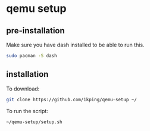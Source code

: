 # qemu setup
## pre-installation
Make sure you have dash installed to be able to run this.
```sh
sudo pacman -S dash
```
## installation
To download:
```sh
git clone https://github.com/1kping/qemu-setup ~/
```
To run the script:
```sh
~/qemu-setup/setup.sh
```
